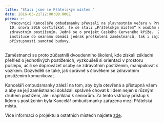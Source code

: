 ```yaml
---
title: "Stali jsme se Přátelským místem "
date: 2016-03-21T12:00:00.000Z
perex: >-
  Pracovníci Kanceláře ombudsmanky převzali na slavnostním večeru v Praze dne
  10. února 2016 certifikát, že se stali „Přátelským místem“ k osobám se
  zdravotním postižením. Jedná se o projekt Českého Červeného kříže.  Zařazení
  instituce do seznamu obnáší jednak proškolení zaměstnanců, tak i zajištění
  přístupnosti samotné budovy.
---
```




Zaměstnanci se proto zúčastnili dvoudenního školení, kde získali základní přehled o jednotlivých postiženích, vyzkoušeli si orientaci v prostoru poslepu, učili se doprovázet osoby se zdravotním postižením, manipulovat s vozíkem. Dozvěděli se také, jak správně s člověkem se zdravotním postižením komunikovat. 



Kanceláři ombudsmanky záleží na tom, aby byla otevřená a přístupná všem a aby se její zaměstnanci dokázali správně chovat k lidem nejen s různým druhem postižení, ale i například k seniorům. Za tento vstřícný přístup k lidem s postižením byla Kancelář ombudsmanky zařazena mezi Přátelská místa.  









Více informací o projektu a ostatních místech najdete [zde](http://www.pratelskamista.cz/).



  


